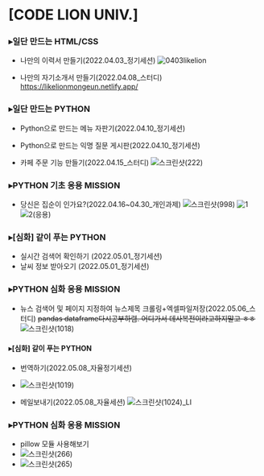 # [CODE LION UNIV.] 
### ▸일단 만드는 HTML/CSS
*  나만의 이력서 만들기(2022.04.03_정기세션)
![0403likelion](https://user-images.githubusercontent.com/87985590/161415723-0a40d80f-95bf-48ed-abb9-afde86592954.png)

* 나만의 자기소개서 만들기(2022.04.08_스터디)
https://likelionmongeun.netlify.app/

### ▸일단 만드는 PYTHON
* Python으로 만드는 메뉴 자판기(2022.04.10_정기세션)
* Python으로 만드는 익명 질문 게시판(2022.04.10_정기세션)

* 카페 주문 기능 만들기(2022.04.15_스터디)
![스크린샷(222)](https://user-images.githubusercontent.com/87985590/163592403-9a7635b6-593f-4857-93a7-9e89aab126d1.png)

### ▸PYTHON 기초 응용 MISSION
* 당신은 집순이 인가요?(2022.04.16~04.30_개인과제)
![스크린샷(998)](https://user-images.githubusercontent.com/87985590/166109528-45bf2cc6-6dfb-42a6-ad53-ea8a14e20829.png)
![1](https://user-images.githubusercontent.com/87985590/166109483-11481b01-0c63-4bf4-98a5-38d32502eb12.png)
![2(응용)](https://user-images.githubusercontent.com/87985590/166109487-11e2334e-b8f3-4a38-83c3-ec3bed5ba660.png)


### ▸[심화] 같이 푸는 PYTHON
* 실시간 검색어 확인하기 (2022.05.01_정기세션)
* 날씨 정보 받아오기 (2022.05.01_정기세션)

### ▸PYTHON 심화 응용 MISSION
* 뉴스 검색어 및 페이지 지정하여 뉴스제목 크롤링+엑셀파일저장(2022.05.06_스터디)
 ~~pandas dataframe다시공부하렴. 어디가서 데사복전이라고하지말고 ㅎㅎ~~
 ![스크린샷(1018)](https://user-images.githubusercontent.com/87985590/167291548-e54b6601-f848-496b-8de6-4243382b4e0a.png)


#### ▸[심화] 같이 푸는 PYTHON
* 번역하기(2022.05.08_자율정기세션)
* ![스크린샷(1019)](https://user-images.githubusercontent.com/87985590/167291559-1e1cbfdd-9953-4304-8dfc-edbf58a770e1.png)

* 메일보내기(2022.05.08_자율세션)
![스크린샷(1024)_LI](https://user-images.githubusercontent.com/87985590/167291600-19092c58-2380-4688-a1af-3ad4df39ba0b.jpg)

### ▸PYTHON 심화 응용 MISSION
* pillow 모듈 사용해보기
* ![스크린샷(266)](https://user-images.githubusercontent.com/87985590/168277679-dc96c148-b811-4042-b476-04ac16c36d97.png)
* ![스크린샷(265)](https://user-images.githubusercontent.com/87985590/168277527-31994f0b-2ba9-4cab-9eb7-42712c7589f5.png)

